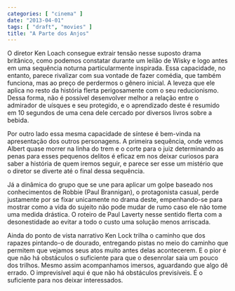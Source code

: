 ```yaml
---
categories: [ "cinema" ]
date: "2013-04-01"
tags: [ "draft", "movies" ]
title: "A Parte dos Anjos"
---
```

O diretor Ken Loach consegue extrair tensão nesse suposto drama
britânico, como podemos constatar durante um leilão de Wisky e
logo antes em uma sequência noturna particularmente inspirada. Essa
capacidade, no entanto, parece rivalizar com sua vontade de fazer
comédia, que também funciona, mas ao preço de perdermos o gênero
inicial. A leveza que ele aplica no resto da história flerta
perigosamente com o seu reducionismo. Dessa forma, não é possível
desenvolver melhor a relação entre o admirador de uísques e seu
protegido, e o aprendizado deste é resumido em 10 segundos de uma cena
dele cercado por diversos livros sobre a bebida.

Por outro lado essa mesma capacidade de síntese é bem-vinda na
apresentação dos outros personagens. A primeira sequência, onde vemos
Albert quase morrer na linha do trem e o corte para o juiz determinando as
penas para esses pequenos delitos é eficaz em nos deixar curiosos para
saber a história de quem iremos seguir, e parece ser esse um mistério
que o diretor se diverte até o final dessa sequência.

Já a dinâmica do grupo que se une para aplicar um golpe baseado nos
conhecimentos de Robbie (Paul Brannigan), o protagonista casual, perde
justamente por se fixar unicamente no drama deste, empenhando-se para
mostrar como a vida do sujeito não pode mudar de rumo caso ele não tome
uma medida drástica. O roteiro de Paul Laverty nesse sentido flerta com
a desonestidade ao evitar a todo o custo uma solução menos arriscada.

Ainda do ponto de vista narrativo Ken Lock trilha o caminho que dos
rapazes pintando-o de dourado, entregando pistas no meio do caminho
que permitem que vejamos seus atos muito antes delas acontecerem. E
o pior é que não há obstáculos o suficiente para que o desenrolar
saia um pouco dos trilhos. Mesmo assim acompanhamos imersos, aguardando
que algo dê errado. O imprevisível aqui é que não há obstáculos
previsíveis. É o suficiente para nos deixar interessados.

